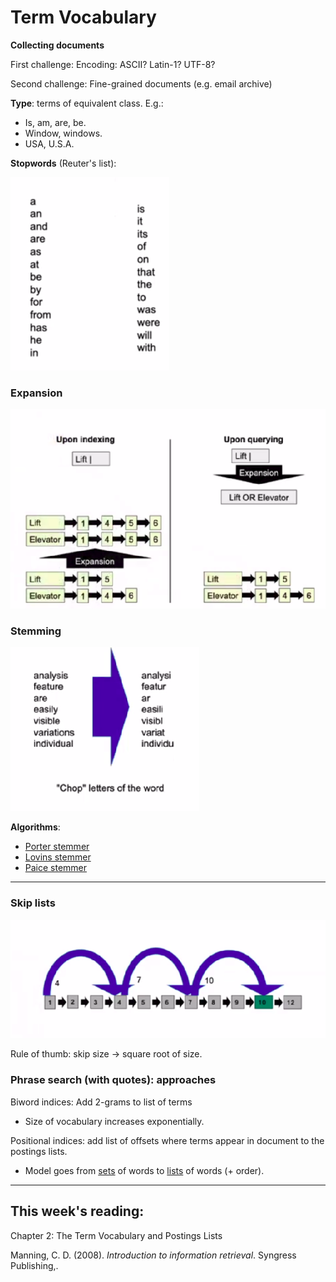 # Term Vocabulary

**Collecting documents**

First challenge: Encoding: ASCII? Latin-1? UTF-8?

Second challenge: Fine-grained documents (e.g. email archive)

**Type**: terms of equivalent class. E.g.:

- Is, am, are, be.
- Window, windows.
- USA, U.S.A.

**Stopwords** (Reuter's list):

<img src="./imgs/stopwords.png">

### Expansion

<img src="./imgs/query-expansion.png">

### Stemming

<img src="./imgs/stemming.png">

**Algorithms**:

- [Porter stemmer](https://tartarus.org/martin/PorterStemmer/)
- [Lovins stemmer](http://snowball.tartarus.org/algorithms/lovins/stemmer.html)
- [Paice stemmer](https://dl.acm.org/doi/pdf/10.1145/101306.101310)

***

### Skip lists

<img src="./imgs/skip-list.png">

Rule of thumb: skip size $\rightarrow$ square root of size.

### Phrase search (with quotes): approaches

Biword indices: Add 2-grams to list of terms

- Size of vocabulary increases exponentially.

Positional indices: add list of offsets where terms appear in document to the postings lists. 

- Model goes from <u>sets</u> of words to <u>lists</u> of words (+ order).

***

## This week's reading:

Chapter 2: The Term Vocabulary and Postings Lists

Manning, C. D. (2008). *Introduction to information retrieval*. Syngress Publishing,.